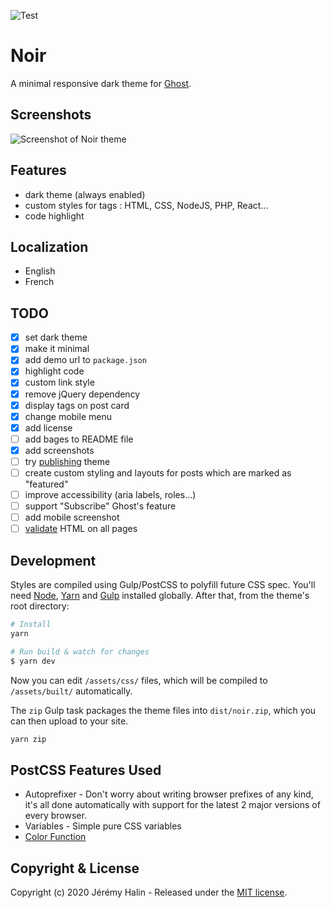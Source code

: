 ![Test](https://github.com/jeremyhalin/noir/workflows/Test/badge.svg)

# Noir

A minimal responsive dark theme for [Ghost](https://ghost.org/).

## Screenshots

![Screenshot of Noir theme](https://raw.githubusercontent.com/jeremyhalin/noir/master/assets/screenshot-desktop.jpg)

## Features

-   dark theme (always enabled)
-   custom styles for tags : HTML, CSS, NodeJS, PHP, React...
-   code highlight

## Localization

-   English
-   French

## TODO

-   [x] set dark theme
-   [x] make it minimal
-   [x] add demo url to `package.json`
-   [x] highlight code
-   [x] custom link style
-   [x] remove jQuery dependency
-   [x] display tags on post card
-   [x] change mobile menu
-   [x] add license
-   [ ] add bages to README file
-   [x] add screenshots
-   [ ] try [publishing](https://ghost.org/marketplace/submit/) theme
-   [ ] create custom styling and layouts for posts which are marked as "featured"
-   [ ] improve accessibility (aria labels, roles...)
-   [ ] support "Subscribe" Ghost's feature
-   [ ] add mobile screenshot
-   [ ] [validate](https://validator.w3.org) HTML on all pages

## Development

Styles are compiled using Gulp/PostCSS to polyfill future CSS spec. You'll need [Node](https://nodejs.org/), [Yarn](https://yarnpkg.com/) and [Gulp](https://gulpjs.com) installed globally. After that, from the theme's root directory:

```bash
# Install
yarn

# Run build & watch for changes
$ yarn dev
```

Now you can edit `/assets/css/` files, which will be compiled to `/assets/built/` automatically.

The `zip` Gulp task packages the theme files into `dist/noir.zip`, which you can then upload to your site.

```bash
yarn zip
```

## PostCSS Features Used

-   Autoprefixer - Don't worry about writing browser prefixes of any kind, it's all done automatically with support for the latest 2 major versions of every browser.
-   Variables - Simple pure CSS variables
-   [Color Function](https://github.com/postcss/postcss-color-function)

## Copyright & License

Copyright (c) 2020 Jérémy Halin - Released under the [MIT license](LICENSE).

